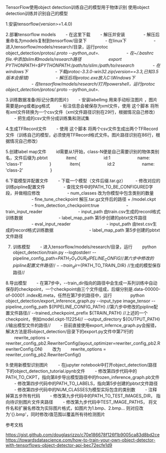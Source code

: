 TensorFlow使用object detection训练自己的模型用于物体识别
使用object detection训练并识别自己的模型


1.安装tensorflow(version>=1.4.0)

2.部署tensorflow models
　　- 在这里下载
　　- 解压并安装
　　　　- 解压后重命名为models复制到tensorflow/目录下
　　　　- 在linux下
　　　　　　- 进入tensorflow/models/research/目录，运行protoc object_detection/protos/*.proto --python_out=.
　　　　　　- 在~/.bashrc file.中添加slim和models/research路径
　　　　　　export PYTHONPATH=$PYTHONPATH:/path/to/slim:/path/to/research
　　　　- 在windows下
　　　　　　- 下载protoc-3.3.0-win32.zip(version==3.3,已知3.5版本会报错) 
　　　　　　- 解压后将protoc.exe放入C:\Windows下
　　　　　　- 在tensorflow/models/research/打开powershell，运行protoc object_detection/protos/*.proto --python_out=.

3.训练数据准备(标记分类的图片)
　　- 安装labelImg 用来手动标注图片 ，图片需要是png或者jpg格式
　　- 标注信息会被保存为xml文件，使用 这个脚本 将所有xml文件转换为一个csv文件（xml文件路径识别在29行，根据情况自己修改）
　　- 把生成的csv文件分成训练集和测试集

4.生成TFRecord文件
　　- 使用 这个脚本 将两个csv文件生成出两个TFRecord文件（训练自己的模型，必须使用TFRecord格式文件。图片路径识别在86行，根据情况自己修改）

5.创建label map文件
　　id需要从1开始，class-N便是自己需要识别的物体类别名，文件后缀为.pbtxt
　　　　item{
　　　　　　id:1
　　　　　　name: 'class-1'
　　　　　　}
　　　　item{
　　　　　　id:2
　　　　　　name: 'class-2'
　　　　　　}

6.下载模型并配置文件
　　- 下载一个模型（文件后缀.tar.gz）
　　- 修改对应的训练pipline配置文件 
　　　　- 查找文件中的PATH_TO_BE_CONFIGURED字段，并做相应修改
　　　　　　- num_classes 改为你模型中包含类别的数量
　　　　　　- fine_tune_checkpoint 解压.tar.gz文件后的路径 + /model.ckpt
　　　　　　- from_detection_checkpoint:true
　　　　　　- train_input_reader
　　　　　　　　- input_path 由train.csv生成的record格式训练数据
　　　　　　　　- label_map_path 第5步创建的pbtxt文件路径
　　　　　　- eval_input_reader
　　　　　　　　- input_path 由test.csv生成的record格式训练数据
　　　　　　　　- label_map_path 第5步创建的pbtxt文件路径

7. 训练模型
　　- 进入tensorflow/models/research/目录，运行
　　python object_detection/train.py --logtostderr  --pipeline_config_path=${PATH_TO_YOUR_PIPELINE_CONFIG} //第六步中修改的pipline配置文件路径// --train_dir=${PATH_TO_TRAIN_DIR} //生成的模型保存路径//

8.导出模型
　　- 在第7步中，--train_dir指向的路径中会生成一系列训练中自动保存的checkpoint，一个checkpoint由三个文件组成，后缀分别是.data-00000-of-00001 .index和.meta，任然在第7步的路径中，运行
　　　　python object_detection/export_inference_graph.py --input_type image_tensor  --pipeline_config_path ${PIPELINE_CONFIG_PATH} //第六步中修改的pipline配置文件路径// --trained_checkpoint_prefix ${TRAIN_PATH} //上述的一个checkpoint，例如model.ckpt-112254// --output_directory ${OUTPUT_PATH} //输出模型文件的路径//
　　- 目前直接使用export_infernce_graph.py会报错，解决方法是将object_detection/目录下的export.py文件中第71行的
　　rewrite_options = rewriter_config_pb2.RewriterConfig(layout_optimizer=rewriter_config_pb2.RewriterConfig.ON)
　　改为
　　rewrite_options = rewriter_config_pb2.RewriterConfig()

9.使用新模型识别图片
　　- 在jupyter notebook中打开object_detection/路径下的object_detection_tutorial.ipynb文件
　　- 修改第四步代码中的PATH_TO_CKPT，指向第8步导出模型路径中的frozen_inference_graph.pb文件
　　- 修改第四步代码中的PATH_TO_LABELS，指向第5步创建的pbtxt文件路径
　　- 修改第四步代码中的NUM_CLASSES为模型实际包含的类别数
　　- 注释掉第五步所有代码
　　- 修改第九步代码中的PATH_TO_TEST_IMAGES_DIR， 指向待识别图片文件夹路径
　　- 修改第九步代码中TEST_IMAGE_PATHS， 将文件名和扩展名修改为实际图片格式，如图片为1.bmp、2.bmp... 则对应改为'{}.bmp'，同时修改i值范围以覆盖所有待检测图片

 

参考文档

https://gist.github.com/douglasrizzo/c70e186678f126f1b9005ca83d8bd2ce
https://towardsdatascience.com/how-to-train-your-own-object-detector-with-tensorflows-object-detector-api-bec72ecfe1d9

